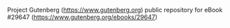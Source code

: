 Project Gutenberg (https://www.gutenberg.org) public repository for eBook #29647 (https://www.gutenberg.org/ebooks/29647)

